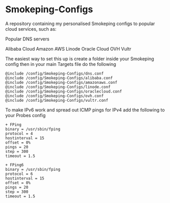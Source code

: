 # Smokeping-Configs
 
A repository containing my personalised Smokeping configs to popular cloud services, such as:

Popular DNS servers

Alibaba Cloud
Amazon AWS
Linode
Oracle Cloud
OVH
Vultr


The easiest way to set this up is create a folder inside your Smokeping config then in your main Targets file do the following


```
@include /config/Smokeping-Configs/dns.conf
@include /config/Smokeping-Configs/alibaba.conf
@include /config/Smokeping-Configs/amazonaws.conf
@include /config/Smokeping-Configs/linode.conf
@include /config/Smokeping-Configs/oraclecloud.conf
@include /config/Smokeping-Configs/ovh.conf
@include /config/Smokeping-Configs/vultr.conf
```


To make IPv6 work and spread out ICMP pings for IPv4 add the following to your Probes config

```
+ FPing
binary = /usr/sbin/fping
protocol = 4
hostinterval = 15
offset = 0%
pings = 20
step = 300
timeout = 1.5

+ FPing6
binary = /usr/sbin/fping
protocol = 6
hostinterval = 15
offset = 0%
pings = 20
step = 300
timeout = 1.5
```